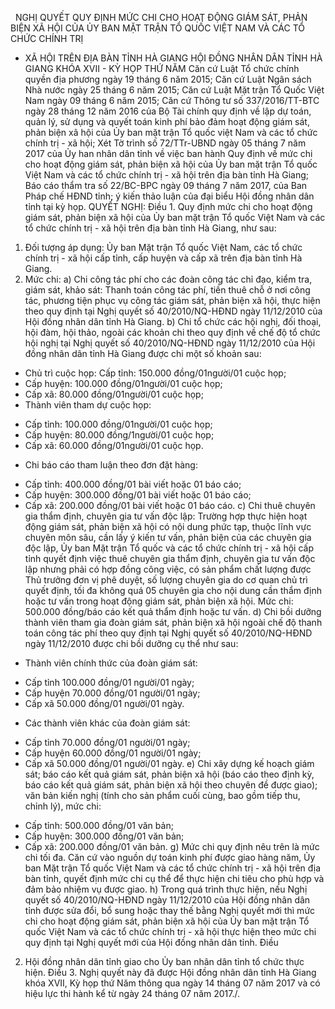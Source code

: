 <jsontable name="bang_0"> </jsontable>
 
NGHỊ QUYẾT
QUY
ĐỊNH MỨC CHI CHO HOẠT ĐỘNG GIÁM SÁT, PHẢN BIỆN XÃ HỘI CỦA
ỦY BAN MẶT TRẬN TỔ QUỐC VIỆT NAM VÀ CÁC TỔ CHỨC CHÍNH TRỊ
- XÃ HỘI TRÊN ĐỊA BÀN TỈNH HÀ GIANG
HỘI ĐỒNG NHÂN DÂN TỈNH HÀ GIANG
KHÓA XVII - KỲ HỌP THỨ NĂM
Căn cứ Luật Tổ chức chính quyền
địa phương ngày 19 tháng 6 năm 2015;
Căn cứ Luật Ngân sách Nhà nước
ngày 25 tháng 6 năm 2015;
Căn cứ Luật Mặt trận Tổ Quốc Việt
Nam ngày 09 tháng 6 năm 2015;
Căn cứ Thông tư số 337/2016/TT-BTC
ngày 28 tháng 12 năm 2016 của Bộ Tài chính quy định về lập dự toán, quản lý, sử dụng và quyết toán kinh phí bảo đảm hoạt động
giám sát, phản biện xã hội của Ủy ban mặt trận Tổ quốc việt Nam và các tổ chức chính trị - xã hội;
Xét Tờ trình số 72/TTr-UBND ngày 05 tháng 7 năm
2017 của Ủy han nhân dân tỉnh về việc ban hành Quy
định về mức chi cho hoạt động giám sát, phản biện xã hội của Ủy ban mặt trận Tổ
quốc Việt Nam và các tổ chức chính trị - xã hội
trên địa bàn tỉnh Hà Giang; Báo cáo thẩm tra số 22/BC-BPC ngày 09 tháng 7 năm 2017, của Ban Pháp chế HĐND tỉnh; ý
kiến thảo luận của đại biểu
Hội đồng nhân dân tỉnh
tại kỳ họp.
QUYẾT NGHỊ:
Điều 1. Quy
định mức chi cho hoạt động giám sát, phản biện xã hội của Ủy ban mặt trận Tổ
quốc Việt Nam và các tổ chức chính trị - xã hội trên địa
bàn tỉnh Hà Giang, như sau:
1. Đối tượng áp
dụng:
Ủy ban Mặt trận Tổ quốc Việt Nam, các tổ chức chính trị - xã hội cấp tỉnh, cấp huyện và
cấp xã trên địa bàn tỉnh Hà Giang.
2. Mức chi:
a) Chi công tác phí cho các đoàn công
tác chỉ đạo, kiểm tra, giám sát, khảo sát: Thanh toán công
tác phí, tiền thuê chỗ ở nơi công tác, phương tiện phục vụ công tác giám sát, phản
biện xã hội, thực hiện theo quy định tại Nghị quyết số 40/2010/NQ-HĐND ngày 11/12/2010 của Hội đồng nhân dân tỉnh Hà Giang.
b) Chi tổ chức các hội nghị, đối thoại, hội đàm, hội thảo, ngoài các khoản chi
theo quy định về chế độ tổ chức hội nghị tại Nghị quyết số 40/2010/NQ-HĐND ngày 11/12/2010 của Hội đồng nhân dân tỉnh Hà
Giang được chi một số khoản sau:
- Chủ trì cuộc họp: Cấp tỉnh: 150.000 đồng/01người/01
cuộc họp;
- Cấp huyện: 100.000 đồng/01người/01
cuộc họp;
- Cấp xã: 80.000
đồng/01người/01 cuộc họp;
- Thành viên tham dự cuộc họp:
+ Cấp tỉnh: 100.000 đồng/01người/01
cuộc họp;
+ Cấp huyện: 80.000 đồng/1người/01 cuộc họp;
+ Cấp xã: 60.000 đồng/01người/01 cuộc họp.
- Chi báo cáo tham luận theo đơn đặt
hàng:
+ Cấp tỉnh: 400.000 đồng/01 bài viết
hoặc 01 báo cáo;
+ Cấp huyện: 300.000
đồng/01 bài viết hoặc 01 báo cáo;
+ Cấp xã: 200.000
đồng/01 bài viết hoặc 01 báo cáo.
c) Chi thuê chuyên gia thẩm định,
chuyên gia tư vấn độc lập:
Trường hợp thực hiện hoạt động giám sát, phản biện xã hội có nội
dung phức tạp, thuộc lĩnh vực chuyên môn sâu, cần lấy ý
kiến tư vấn, phản biện của các chuyên gia độc lập, Ủy ban Mặt trận Tổ quốc và các tổ chức chính trị - xã hội cấp tỉnh quyết định việc thuê
chuyên gia thẩm định, chuyên gia tư vấn độc lập nhưng phải
có hợp đồng công việc, có sản phẩm chất lượng được Thủ trưởng đơn vị phê duyệt, số lượng chuyên gia do cơ quan chủ trì quyết định,
tối đa không quá 05 chuyên gia cho nội dung cần thẩm định hoặc tư vấn trong hoạt động giám sát, phản biện
xã hội. Mức chi: 500.000 đồng/báo cáo kết quả thẩm định hoặc tư vấn.
d) Chi bồi dưỡng thành viên tham gia
đoàn giám sát, phản biện xã hội ngoài chế độ thanh toán công tác phí theo quy định tại Nghị quyết
số 40/2010/NQ-HĐND ngày 11/12/2010 được chi bồi dưỡng cụ thể như sau:
- Thành viên chính thức của đoàn giám sát:
+ Cấp tỉnh
100.000 đồng/01 người/01 ngày;
+ Cấp huyện 70.000 đồng/01 người/01 ngày;
+ Cấp xã 50.000
đồng/01 người/01 ngày.
- Các thành viên khác của đoàn giám
sát:
+ Cấp tỉnh 70.000 đồng/01 người/01 ngày;
+ Cấp huyện 60.000 đồng/01 người/01 ngày;
+ Cấp xã 50.000 đồng/01 người/01 ngày.
e) Chi xây dựng
kế hoạch giám sát; báo cáo kết quả giám sát, phản biện xã
hội (báo cáo theo định kỳ, báo cáo kết quả giám sát, phản biện xã hội theo chuyên đề được
giao); văn bản kiến nghị (tính
cho sản phẩm cuối cùng, bao gồm tiếp thu, chỉnh lý), mức chi:
- Cấp tỉnh: 500.000
đồng/01 văn bản;
- Cấp huyện: 300.000 đồng/01 văn bản;
- Cấp xã: 200.000
đồng/01 văn bản.
g) Mức chi quy định nêu trên là
mức chi tối đa. Căn cứ vào nguồn dự toán kinh phí được giao hàng năm, Ủy ban Mặt trận Tổ quốc
Việt Nam và các tổ chức chính trị - xã hội trên địa bàn tỉnh, quyết định mức chi cụ thể để thực hiện chi tiêu cho phù hợp và đảm
bảo nhiệm vụ được giao.
h) Trong quá trình thực hiện, nếu
Nghị quyết số 40/2010/NQ-HĐND ngày 11/12/2010 của Hội đồng nhân dân tỉnh được sửa đổi, bổ sung hoặc thay thế bằng Nghị
quyết mới thì mức chi cho hoạt động giám sát, phản biện xã hội của Ủy ban mặt trận Tổ quốc Việt Nam và các tổ
chức chính trị - xã hội thực hiện theo mức chi quy định
tại Nghị quyết mới của Hội đồng nhân dân tỉnh.
Điều
2. Hội đồng nhân dân tỉnh giao cho Ủy ban nhân dân
tỉnh tổ chức thực hiện.
Điều 3. Nghị
quyết này đã được Hội đồng nhân dân tỉnh Hà Giang khóa XVII, Kỳ họp thứ Năm thông qua ngày 14 tháng 07 năm
2017 và có hiệu lực thi hành kể từ
ngày 24 tháng 07 năm 2017./.
 
<jsontable name="bang_1"> </jsontable>